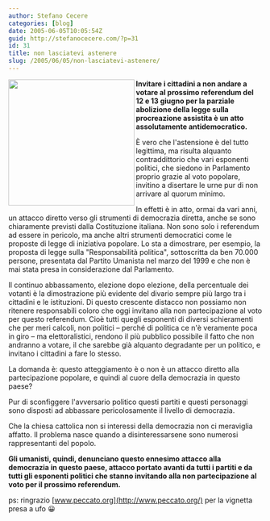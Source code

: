 ```yaml
---
author: Stefano Cecere
categories: [blog]
date: 2005-06-05T10:05:54Z
guid: http://stefanocecere.com/?p=31
id: 31
title: non lasciatevi astenere
slug: /2005/06/05/non-lasciatevi-astenere/
---
```


<img src="http://www.peccato.org/cartoons/IMMAGINI/astinenza_astensione_big.jpg" align="left" width="250" height="250" /><span style="font-weight: bold">Invitare i cittadini a non andare a votare al prossimo referendum del 12 e 13 giugno per la parziale abolizione della legge sulla procreazione assistita è un atto assolutamente antidemocratico.</span>

&#xc8; vero che l'astensione è del tutto legittima, ma risulta alquanto contraddittorio che vari esponenti politici, che siedono in Parlamento proprio grazie al voto popolare, invitino a disertare le urne pur di non arrivare al quorum minimo.

In effetti è in atto, ormai da vari anni, un attacco diretto verso gli strumenti di democrazia diretta, anche se sono chiaramente previsti dalla Costituzione italiana. Non sono solo i referendum ad essere in pericolo, ma anche altri strumenti democratici come le proposte di legge di iniziativa popolare. Lo sta a dimostrare, per esempio, la proposta di legge sulla "Responsabilità politica", sottoscritta da ben 70.000 persone, presentata dal Partito Umanista nel marzo del 1999 e che non è mai stata presa in considerazione dal Parlamento.

Il continuo abbassamento, elezione dopo elezione, della percentuale dei votanti è la dimostrazione pi&#xf9; evidente del divario sempre pi&#xf9; largo tra i cittadini e le istituzioni. Di questo crescente distacco non possiamo non ritenere responsabili coloro che oggi invitano alla non partecipazione al voto per questo referendum. Cioè tutti quegli esponenti di diversi schieramenti che per meri calcoli, non politici &#x2013; perch&#xe9; di politica ce n'è veramente poca in giro &#x2013; ma elettoralistici, rendono il pi&#xf9; pubblico possibile il fatto che non andranno a votare, il che sarebbe già alquanto degradante per un politico, e invitano i cittadini a fare lo stesso.
  
La domanda è: questo atteggiamento è o non è un attacco diretto alla partecipazione popolare, e quindi al cuore della democrazia in questo paese?
  
Pur di sconfiggere l'avversario politico questi partiti e questi personaggi sono disposti ad abbassare pericolosamente il livello di democrazia.
  
Che la chiesa cattolica non si interessi della democrazia non ci meraviglia affatto. Il problema nasce quando a disinteressarsene sono numerosi rappresentanti del popolo.

<span style="font-weight: bold">Gli umanisti, quindi, denunciano questo ennesimo attacco alla democrazia in questo paese, attacco portato avanti da tutti i partiti e da tutti gli esponenti politici che stanno invitando alla non partecipazione al voto per il prossimo referendum.</span>

ps: ringrazio [www.peccato.org](http://www.peccato.org/) per la vignetta presa a ufo 😀
